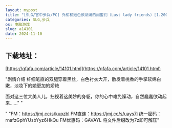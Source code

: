 ```yaml
---
layout: mypost
title: "[SLG/官中步兵/PC] 乔甜和她色欲汹涌的闺蜜们（Lust lady friends）[1.20G/FM-OD直连]"
categories: SLG,步兵
os: 电脑游戏
slug: a14101
date: 2024-11-10
---
```


## 下载地址：

[https://qfafa.com/article/14101.html](https://qfafa.com/article/14101.html)

"剧情介绍
纤细笔直的双腿穿着黑丝，白色衬衣大开，散发着桃香的手掌软绵白嫩，淡妆下的她更加的娇艳

面对这三位大美人儿，扫视着这美妙的身躯，你的心中难免躁动，自然蠢蠢欲动起来……"
"

"
"FM：https://jmj.cc/s/kupzbl
FM直连：https://jmj.cc/s/uays7i
统一密码：rnafzGphYUsbYyz6HkQu
FM优惠码：GAVAYL
将文件后缀改为7z即可解压"